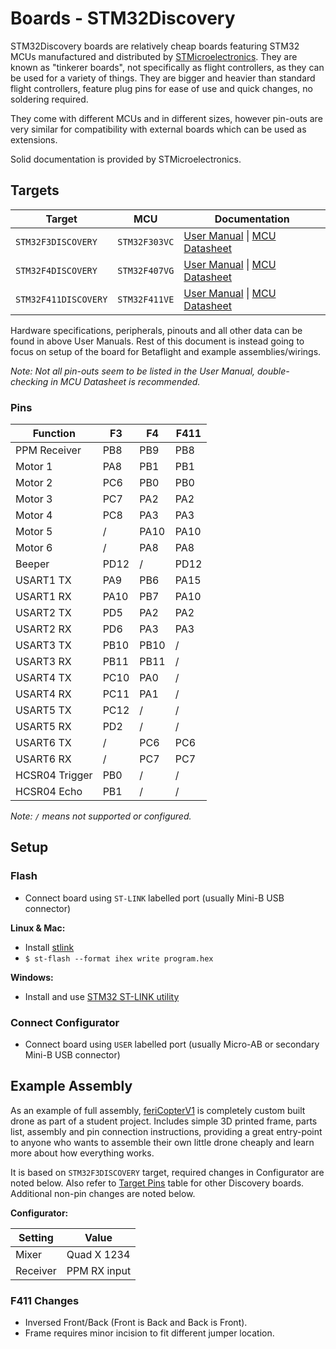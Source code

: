 # Boards - STM32Discovery

STM32Discovery boards are relatively cheap boards featuring STM32 MCUs manufactured and distributed by [STMicroelectronics](https://www.st.com/). They are known as "tinkerer boards", not specifically as flight controllers, as they can be used for a variety of things. They are bigger and heavier than standard flight controllers, feature plug pins for ease of use and quick changes, no soldering required.

They come with different MCUs and in different sizes, however pin-outs are very similar for compatibility with external boards which can be used as extensions.

Solid documentation is provided by STMicroelectronics.


## Targets

| Target               | MCU           | Documentation |
| ---                  | ---           | --- |
| `STM32F3DISCOVERY`   | `STM32F303VC` | [User Manual](https://www.st.com/content/ccc/resource/technical/document/user_manual/8a/56/97/63/8d/56/41/73/DM00063382.pdf/files/DM00063382.pdf/jcr:content/translations/en.DM00063382.pdf) \| [MCU Datasheet](www.st.com/resource/en/datasheet/stm32f303vc.pdf) |
| `STM32F4DISCOVERY`   | `STM32F407VG` | [User Manual](https://www.st.com/content/ccc/resource/technical/document/user_manual/70/fe/4a/3f/e7/e1/4f/7d/DM00039084.pdf/files/DM00039084.pdf/jcr:content/translations/en.DM00039084.pdf) \| [MCU Datasheet](https://www.st.com/resource/en/datasheet/stm32f407vg.pdf) |
| `STM32F411DISCOVERY` | `STM32F411VE` | [User Manual](https://www.st.com/content/ccc/resource/technical/document/user_manual/e9/d2/00/5e/15/46/44/0e/DM00148985.pdf/files/DM00148985.pdf/jcr:content/translations/en.DM00148985.pdf) \| [MCU Datasheet](https://www.st.com/resource/en/datasheet/stm32f411re.pdf) |

Hardware specifications, peripherals, pinouts and all other data can be found in above User Manuals. Rest of this document is instead going to focus on setup of the board for Betaflight and example assemblies/wirings.

_Note: Not all pin-outs seem to be listed in the User Manual, double-checking in MCU Datasheet is recommended._

### Pins

| Function       | F3   | F4   | F411 |
| ---            | ---  | ---  | ---  |
| PPM Receiver   | PB8  | PB9  | PB8  |
| Motor 1        | PA8  | PB1  | PB1  |
| Motor 2        | PC6  | PB0  | PB0  |
| Motor 3        | PC7  | PA2  | PA2  |
| Motor 4        | PC8  | PA3  | PA3  |
| Motor 5        | /    | PA10 | PA10 |
| Motor 6        | /    | PA8  | PA8  |
| Beeper         | PD12 | /    | PD12 |
| USART1 TX      | PA9  | PB6  | PA15 |
| USART1 RX      | PA10 | PB7  | PA10 |
| USART2 TX      | PD5  | PA2  | PA2  |
| USART2 RX      | PD6  | PA3  | PA3  |
| USART3 TX      | PB10 | PB10 | /    |
| USART3 RX      | PB11 | PB11 | /    |
| USART4 TX      | PC10 | PA0  | /    |
| USART4 RX      | PC11 | PA1  | /    |
| USART5 TX      | PC12 | /    | /    |
| USART5 RX      | PD2  | /    | /    |
| USART6 TX      | /    | PC6  | PC6  |
| USART6 RX      | /    | PC7  | PC7  |
| HCSR04 Trigger | PB0  | /    | /    |
| HCSR04 Echo    | PB1  | /    | /    |

_Note: `/` means not supported or configured._


## Setup

### Flash

- Connect board using `ST-LINK` labelled port (usually Mini-B USB connector)

**Linux & Mac:**
- Install [stlink](https://github.com/texane/stlink)
- `$ st-flash --format ihex write program.hex`

**Windows:**
- Install and use [STM32 ST-LINK utility](https://www.st.com/en/development-tools/stsw-link004.html)

### Connect Configurator

- Connect board using `USER` labelled port (usually Micro-AB or secondary Mini-B USB connector)


## Example Assembly

As an example of full assembly, [feriCopterV1](https://github.com/Nailim/feriCopterV1) is completely custom built drone as part of a student project. Includes simple 3D printed frame, parts list, assembly and pin connection instructions, providing a great entry-point to anyone who wants to assemble their own little drone cheaply and learn more about how everything works.

It is based on `STM32F3DISCOVERY` target, required changes in Configurator are noted below. Also refer to [Target Pins](#pins) table for other Discovery boards. Additional non-pin changes are noted below.

**Configurator:**

| Setting  | Value |
| ---      | ---   |
| Mixer    | Quad X 1234 |
| Receiver | PPM RX input |

### F411 Changes

- Inversed Front/Back (Front is Back and Back is Front).
- Frame requires minor incision to fit different jumper location.
